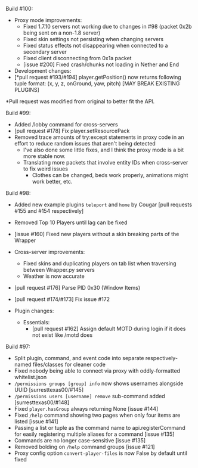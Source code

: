 Build #100:
- Proxy mode improvements: 
  - Fixed 1.7.10 servers not working due to changes in #98 (packet 0x2b being sent on a non-1.8 server)
  - Fixed skin settings not persisting when changing servers
  - Fixed status effects not disappearing when connected to a secondary server
  - Fixed client disconnecting from 0x1a packet
  - [issue #200] Fixed crash/chunks not loading in Nether and End
- Development changes:
 - [*pull request #193/#194] player.getPosition() now returns following tuple format: (x, y, z, onGround, yaw, pitch) [MAY BREAK EXISTING PLUGINS]
 
*Pull request was modified from original to better fit the API.  

Build #99:
- Added /lobby command for cross-servers
- [pull request #178] Fix player.setResourcePack
- Removed trace amounts of try:except statements in proxy code in an effort to reduce random issues that aren't being detected
  - I've also done some little fixes, and I think the proxy mode is a bit more stable now.
  - Translating more packets that involve entity IDs when cross-server to fix weird issues
    - Clothes can be changed, beds work properly, animations might work better, etc.

Build #98:
- Added new example plugins `teleport` and `home` by Cougar [pull requests #155 and #154 respectively]
- Removed Top 10 Players until lag can be fixed
- [issue #160] Fixed new players without a skin breaking parts of the Wrapper
- Cross-server improvements:
  - Fixed skins and duplicating players on tab list when traversing between Wrapper.py servers
  - Weather is now accurate
- [pull request #176] Parse PID 0x30 (Window Items)
- [pull request #174/#173] Fix issue #172
 
- Plugin changes:
  - Essentials:
    - [pull request #162] Assign default MOTD during login if it does not exist like /motd does

Build #97:
- Split plugin, command, and event code into separate respectively-named files/classes for cleaner code
- Fixed nobody being able to connect via proxy with oddly-formatted whitelist.json
- `/permissions groups [group] info` now shows usernames alongside UUID [surresttexas00/#145]
- `/permissions users [username] remove` sub-command added [surresttexas00/#148]
- Fixed `player.hasGroup` always returning None [issue #144]
- Fixed `/help` command showing two pages when only four items are listed [issue #141]
- Passing a list or tuple as the command name to api.registerCommand for easily registering multiple aliases for a command [issue #135]
- Commands are no longer case-sensitive [issue #135]
- Removed bolding on `/help` command groups [issue #121]
- Proxy config option `convert-player-files` is now False by default until fixed
